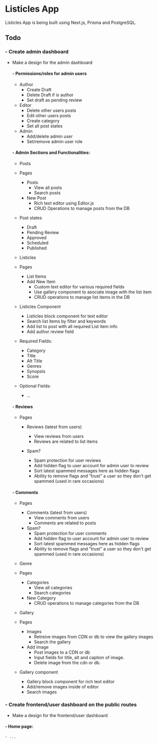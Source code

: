 # Listicles App

Listicles App is being built using Next.js, Prisma and PostgreSQL.

## Todo

### - Create admin dashboard

- Make a design for the admin dashboard

  #### - Permissions/roles for admin users

  - Author
    - Create Draft
    - Delete Draft if is author
    - Set draft as pending review
  - Editor
    - Delete other users posts
    - Edit other users posts
    - Create category
    - Set all post states
  - Admin
    - Add/delete admin user
    - Set/remove admin user role

  #### - Admin Sections and Functionalities:

  - Posts

  - Pages
    - Posts
      - View all posts
      - Search posts
    - New Post
      - Rich text editor using Editor.js
      - CRUD Operations to manage posts from the DB
  - Post states

    - Draft
    - Pending Review
    - Approved
    - Scheduled
    - Published

  - Listicles

  - Pages
    - List Items
    - Add New Item
      - Custom text editor for various required fields
      - Use gallery component to asociate image with the list item
      - CRUD operations to manage list items in the DB
  - Listicles Component
    - Listicles block component for text editor
    - Search list items by filter and keywords
    - Add list to post with all required List item info
    - Add author review field
  - Required Fields:
    - Category
    - Title
    - Alt Title
    - Genres
    - Synopsis
    - Score
  - Optional Fields:
    - ...

  #### - Reviews

  - Pages

    - Reviews (latest from users)
      - View reviews from users
      - Reviews are related to list items
    - Spam?

      - Spam protection for user reviews
      - Add hidden flag to user account for admin user to review
      - Sort latest spammed messages here as hidden flags
      - Ability to remove flags and "trust" a user so they don't get spammed (used in rare occasions)

  #### - Comments

  - Pages

    - Comments (latest from users)
      - View comments from users
      - Comments are related to posts
    - Spam?
      - Spam protection for user comments
      - Add hidden flag to user account for admin user to review
      - Sort latest spammed messages here as hidden flags
      - Ability to remove flags and "trust" a user so they don't get spammed (used in rare occasions)

  - Genre

  - Pages

    - Categories
      - View all categories
      - Search categories
    - New Category
      - CRUD operations to manage categories from the DB

  - Gallery

  - Pages
    - Images
      - Retreive images from CDN or db to view the gallery images
      - Search the gallery
    - Add Image
      - Post images to a CDN or db
      - Input fields for title, alt and caption of image.
      - Delete image from the cdn or db.
  - Gallery component
    - Gallery block component for rich text editor
    - Add/remove images inside of editor
    - Search images

### - Create frontend/user dashboard on the public routes

- Make a design for the frontend/user dashboard

#### - Home page:

    - ...
